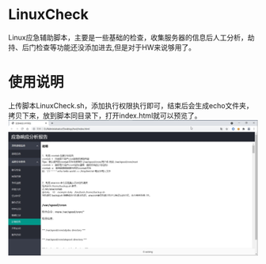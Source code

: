 # LinuxCheck
Linux应急辅助脚本，主要是一些基础的检查，收集服务器的信息后人工分析，劫持、后门检查等功能还没添加进去,但是对于HW来说够用了。
# 使用说明
上传脚本LinuxCheck.sh，添加执行权限执行即可，结束后会生成echo文件夹，拷贝下来，放到脚本同目录下，打开index.html就可以预览了。
![](https://raw.githubusercontent.com/autoing/LinuxCheck/main/demo.jpg)
